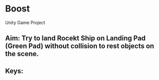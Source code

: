 # Boost
Unity Game Project

## Aim: Try to land Rocekt Ship on Landing Pad (Green Pad) without collision to rest objects on the scene.
## Keys:
